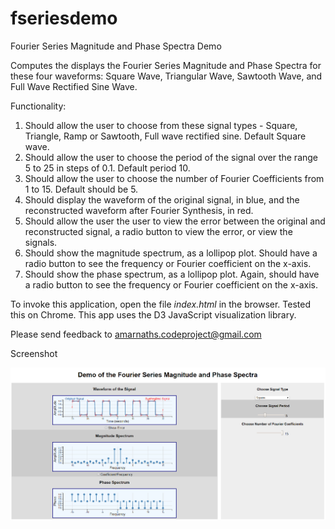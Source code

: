 # fseriesdemo
Fourier Series Magnitude and Phase Spectra Demo

Computes the displays the Fourier Series Magnitude and Phase Spectra for these four waveforms: Square Wave, Triangular Wave, Sawtooth Wave, and Full Wave Rectified Sine Wave.

Functionality: 
1. Should allow the user to choose from these signal types - Square, Triangle, 
    Ramp or Sawtooth, Full wave rectified sine. Default Square wave.
2. Should allow the user to choose the period of the signal over the range 5 to 25 in 
    steps of 0.1. Default period 10.
3. Should allow the user to choose the number of Fourier Coefficients from 1 to 15.
    Default should be 5.
4. Should display the waveform of the original signal, in blue, and the 
    reconstructed waveform after Fourier Synthesis, in red.
5. Should allow the user the user to view the error between the original and 
    reconstructed signal, a radio button to view the error, or view the signals.
6. Should show the magnitude spectrum, as a lollipop plot. Should have a radio button
    to see the frequency or Fourier coefficient on the x-axis.
7. Should show the phase spectrum, as a lollipop plot. Again, should have a radio button
    to see the frequency or Fourier coefficient on the x-axis. 
    
To invoke this application, open the file <i>index.html</i> in the browser. Tested this on Chrome. This app uses the D3 JavaScript visualization library.

Please send feedback to amarnaths.codeproject@gmail.com

Screenshot

![Screenshot of FourierSeries](https://github.com/amarnaths0005/fseriesdemo/blob/master/FourierSeries.png)

